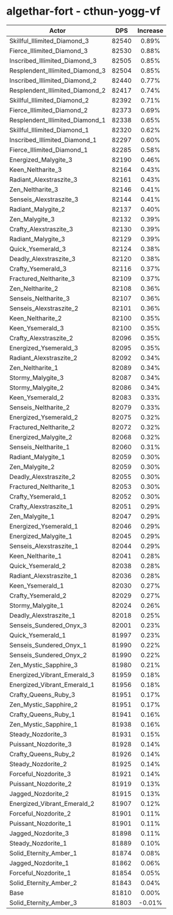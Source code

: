 # algethar-fort - cthun-yogg-vf
| Actor | DPS | Increase |
|---|:---:|:---:|
|Skillful_Illimited_Diamond_3|82540|0.89%|
|Fierce_Illimited_Diamond_3|82530|0.88%|
|Inscribed_Illimited_Diamond_3|82505|0.85%|
|Resplendent_Illimited_Diamond_3|82504|0.85%|
|Inscribed_Illimited_Diamond_2|82440|0.77%|
|Resplendent_Illimited_Diamond_2|82417|0.74%|
|Skillful_Illimited_Diamond_2|82392|0.71%|
|Fierce_Illimited_Diamond_2|82373|0.69%|
|Resplendent_Illimited_Diamond_1|82338|0.65%|
|Skillful_Illimited_Diamond_1|82320|0.62%|
|Inscribed_Illimited_Diamond_1|82297|0.60%|
|Fierce_Illimited_Diamond_1|82285|0.58%|
|Energized_Malygite_3|82190|0.46%|
|Keen_Neltharite_3|82164|0.43%|
|Radiant_Alexstraszite_3|82161|0.43%|
|Zen_Neltharite_3|82146|0.41%|
|Senseis_Alexstraszite_3|82144|0.41%|
|Radiant_Malygite_2|82137|0.40%|
|Zen_Malygite_3|82132|0.39%|
|Crafty_Alexstraszite_3|82130|0.39%|
|Radiant_Malygite_3|82129|0.39%|
|Quick_Ysemerald_3|82124|0.38%|
|Deadly_Alexstraszite_3|82120|0.38%|
|Crafty_Ysemerald_3|82116|0.37%|
|Fractured_Neltharite_3|82109|0.37%|
|Zen_Neltharite_2|82108|0.36%|
|Senseis_Neltharite_3|82107|0.36%|
|Senseis_Alexstraszite_2|82101|0.36%|
|Keen_Neltharite_2|82100|0.35%|
|Keen_Ysemerald_3|82100|0.35%|
|Crafty_Alexstraszite_2|82096|0.35%|
|Energized_Ysemerald_3|82095|0.35%|
|Radiant_Alexstraszite_2|82092|0.34%|
|Zen_Neltharite_1|82089|0.34%|
|Stormy_Malygite_3|82087|0.34%|
|Stormy_Malygite_2|82086|0.34%|
|Keen_Ysemerald_2|82083|0.33%|
|Senseis_Neltharite_2|82079|0.33%|
|Energized_Ysemerald_2|82075|0.32%|
|Fractured_Neltharite_2|82072|0.32%|
|Energized_Malygite_2|82068|0.32%|
|Senseis_Neltharite_1|82060|0.31%|
|Radiant_Malygite_1|82059|0.30%|
|Zen_Malygite_2|82059|0.30%|
|Deadly_Alexstraszite_2|82055|0.30%|
|Fractured_Neltharite_1|82053|0.30%|
|Crafty_Ysemerald_1|82052|0.30%|
|Crafty_Alexstraszite_1|82051|0.29%|
|Zen_Malygite_1|82047|0.29%|
|Energized_Ysemerald_1|82046|0.29%|
|Energized_Malygite_1|82045|0.29%|
|Senseis_Alexstraszite_1|82044|0.29%|
|Keen_Neltharite_1|82041|0.28%|
|Quick_Ysemerald_2|82038|0.28%|
|Radiant_Alexstraszite_1|82036|0.28%|
|Keen_Ysemerald_1|82030|0.27%|
|Crafty_Ysemerald_2|82029|0.27%|
|Stormy_Malygite_1|82024|0.26%|
|Deadly_Alexstraszite_1|82018|0.25%|
|Senseis_Sundered_Onyx_3|82001|0.23%|
|Quick_Ysemerald_1|81997|0.23%|
|Senseis_Sundered_Onyx_1|81990|0.22%|
|Senseis_Sundered_Onyx_2|81990|0.22%|
|Zen_Mystic_Sapphire_3|81980|0.21%|
|Energized_Vibrant_Emerald_3|81959|0.18%|
|Energized_Vibrant_Emerald_1|81956|0.18%|
|Crafty_Queens_Ruby_3|81951|0.17%|
|Zen_Mystic_Sapphire_2|81951|0.17%|
|Crafty_Queens_Ruby_1|81941|0.16%|
|Zen_Mystic_Sapphire_1|81938|0.16%|
|Steady_Nozdorite_3|81931|0.15%|
|Puissant_Nozdorite_3|81928|0.14%|
|Crafty_Queens_Ruby_2|81926|0.14%|
|Steady_Nozdorite_2|81925|0.14%|
|Forceful_Nozdorite_3|81921|0.14%|
|Puissant_Nozdorite_2|81919|0.13%|
|Jagged_Nozdorite_2|81915|0.13%|
|Energized_Vibrant_Emerald_2|81907|0.12%|
|Forceful_Nozdorite_2|81901|0.11%|
|Puissant_Nozdorite_1|81901|0.11%|
|Jagged_Nozdorite_3|81898|0.11%|
|Steady_Nozdorite_1|81889|0.10%|
|Solid_Eternity_Amber_1|81874|0.08%|
|Jagged_Nozdorite_1|81862|0.06%|
|Forceful_Nozdorite_1|81854|0.05%|
|Solid_Eternity_Amber_2|81843|0.04%|
|Base|81810|0.00%|
|Solid_Eternity_Amber_3|81803|-0.01%|
